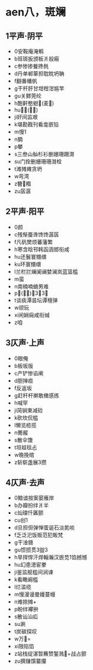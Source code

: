 ﻿# aen八，斑斓
## 1平声·阴平
- 0安鞍庵淹鹌
- b班斑扳颁板爿般瘢
- c参惨掺餐搀毵
- d丹单郸箪担耽眈坍聃
- f翻番幡帆
- g干杆肝甘坩柑泔尴竿
- gu关鳏莞纶
- h酣鼾憨蚶𬖑(麦𬖑)
- hu𨆈擐(快速) 
- ji奸间监艰
- k堪勘戡刊看龛嵌铅
- m慢1
- n腩
- p攀
- s三叁山舢杉衫删姗珊跚潸
- su门拴删姗珊珊潸栓
- t滩摊瘫贪坍
- w弯湾
- z簪𭄛糌
- zu孱潺
## 2平声·阳平
- 0颜
- c残惭蚕谗馋馋潺孱
- f凡矾樊烦蕃藩繁
- h寒含晗邗韩函涵邯衔咸
- hu还鬟寰镮缳
- ku环寰镮缳
- l兰栏拦斓阑谰婪澜岚蓝篮槛
- m蛮
- n南楠喃蝻男难
- p𨂝(蹚水)蹒3盘3磐
- t谈痰潭昙坛谭檀弹
- w顽玩
- xi闲娴痫咸衔缄
- z咱
## 3仄声·上声
- 0眼俺
- b板坂版
- c产铲惨谄阐
- d胆掸疸
- f反返坂
- g赶秆杆擀敢橄感拣
- h喊罕
- ji简锏柬减硷
- k砍坎侃槛
- l懒览榄揽
- n罱赧
- s散伞馓
- t坦祖毯忐
- w晚挽绾
- z斩崭盏展3攒
## 4仄声·去声
- 0黯谙按案晏雁岸
- b办瓣扮绊爿半
- c灿璨忏羼颤
- cu创1
- d旦担但弹惮蛋诞石淡氮啖
- f乏泛汜饭贩范犯畈梵
- g干淦赣
- gu惯掼贯3盥3
- h旱捍悍汗焊翰瀚汉嵌苋1馅撼憾
- hu幻患漶宦豢
- ji鉴监舰槛间涧谏
- k看瞰阚槛
- l烂滥缆
- m慢漫谩曼嫚蔓幔
- n难捺摊+
- p盼绊襻拚
- s散讪汕疝
- su涮
- t炭碳探叹
- w万𫮮=
- xi限陷馅
- z站栈绽湛暂蘸赞錾溅𪷽+战占颤
- zu撰赚馔纂攥
